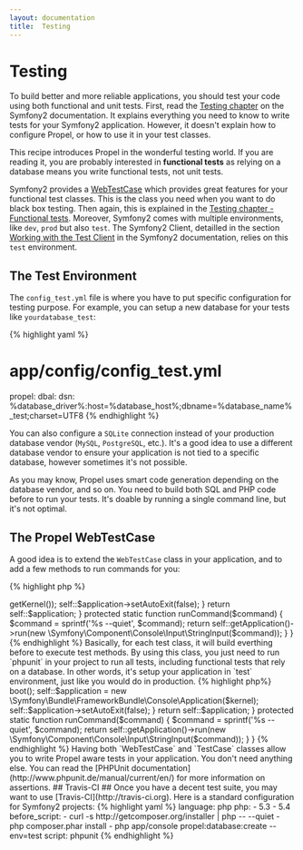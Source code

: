 ```yaml
---
layout: documentation
title:  Testing
---
```


# Testing #

To build better and more reliable applications, you should test your code using
both functional and unit tests. First, read the [Testing chapter](
http://symfony.com/doc/current/book/testing.html) on the Symfony2 documentation.
It explains everything you need to know to write tests for your Symfony2
application. However, it doesn't explain how to configure Propel, or how to use
it in your test classes.

This recipe introduces Propel in the wonderful testing world.
If you are reading it, you are probably interested in **functional tests** as
relying on a database means you write functional tests, not unit tests.

Symfony2 provides a
[WebTestCase](https://github.com/symfony/symfony/blob/master/src/Symfony/Bundle/FrameworkBundle/Test/WebTestCase.php)
which provides great features for your functional test classes. This is the
class you need when you want to do black box testing. Then again, this is
explained in the [Testing chapter - Functional
tests](http://symfony.com/doc/current/book/testing.html#functional-tests).
Moreover, Symfony2 comes with multiple environments, like `dev`, `prod` but
also `test`. The Symfony2 Client, detailled in the section [Working with the
Test Client](http://symfony.com/doc/current/book/testing.html#working-with-the-test-client)
in the Symfony2 documentation, relies on this `test` environment.


## The Test Environment ##

The `config_test.yml` file is where you have to put specific configuration for
testing purpose. For example, you can setup a new database for your tests like
`yourdatabase_test`:

{% highlight yaml %}
# app/config/config_test.yml
propel:
    dbal:
        dsn: %database_driver%:host=%database_host%;dbname=%database_name%_test;charset=UTF8
{% endhighlight %}

You can also configure a `SQLite` connection instead of your production database
vendor (`MySQL`, `PostgreSQL`, etc.). It's a good idea to use a different
database vendor to ensure your application is not tied to a specific database,
however sometimes it's not possible.

As you may know, Propel uses smart code generation depending on the database
vendor, and so on. You need to build both SQL and PHP code before to run your
tests. It's doable by running a single command line, but it's not optimal.


## The Propel WebTestCase ##

A good idea is to extend the `WebTestCase` class in your application, and to add
a few methods to run commands for you:

{% highlight php %}
<?php

namespace Acme\DemoBundle\Tests\Controller;

use Symfony\Bundle\FrameworkBundle\Test\WebTestCase as BaseWebTestCase;

class WebTestCase extends BaseWebTestCase
{
    private static $application;

    public static function setUpBeforeClass()
    {
        \Propel::disableInstancePooling();

        self::runCommand('propel:build --insert-sql');
    }

    protected static function getApplication()
    {
        if (null === self::$application) {
            $client = static::createClient();

            self::$application = new \Symfony\Bundle\FrameworkBundle\Console\Application($client->getKernel());
            self::$application->setAutoExit(false);
        }

        return self::$application;
    }

    protected static function runCommand($command)
    {
        $command = sprintf('%s --quiet', $command);

        return self::getApplication()->run(new \Symfony\Component\Console\Input\StringInput($command));
    }
}
{% endhighlight %}

Basically, for each test class, it will build everthing before to execute test
methods. By using this class, you just need to run `phpunit` in your project to
run all tests, including functional tests that rely on a database. In other
words, it's setup your application in `test` environment, just like you would do
in production.

{% highlight php%}
<?php

namespace Acme\DemoBundle\Tests\Controller;

class DefaultControllerTest extends WebTestCase
{
    // Your tests
}
{% endhighlight %}

You can run more commands, like the `propel:fixtures:load` command. It's up to
you. You now have all keys to automatically run functional tests with Propel
inside.

{% highlight php %}
<?php

self::runCommand('propel:fixtures:load @AcmeDemoBundle --yml');
{% endhighlight %}

If you want to write unit tests for your Model classes for some reasons, you can
follow the same principle in your own `TestCase` class.


## The Propel TestCase ##

If you don't use the Symfony2 Client, you don't need to extend the `WebTestCase`
class, just write your own `TestCase` class:

{% highlight php %}
<?php

namespace Acme\DemoBundle\Tests;

require_once __DIR__ . '/../../../../app/AppKernel.php';

class TestCase extends \PHPUnit_Framework_TestCase
{
    private static $application;

    public static function setUpBeforeClass()
    {
        parent::setUpBeforeClass();

        if (null === self::$application) {
            self::runCommand('propel:build --insert-sql');
        }
    }

    protected static function getApplication()
    {
        if (null === self::$application) {
            $kernel = new \AppKernel('test', true);
            $kernel->boot();

            self::$application = new \Symfony\Bundle\FrameworkBundle\Console\Application($kernel);
            self::$application->setAutoExit(false);
        }

        return self::$application;
    }

    protected static function runCommand($command)
    {
        $command = sprintf('%s --quiet', $command);

        return self::getApplication()->run(new \Symfony\Component\Console\Input\StringInput($command));
    }
}
{% endhighlight %}

Having both `WebTestCase` and `TestCase` classes allow you to write Propel aware
tests in your application. You don't need anything else. You can read the [PHPUnit
documentation](http://www.phpunit.de/manual/current/en/) for more information on
assertions.


## Travis-CI ##

Once you have a decent test suite, you may want to use
[Travis-CI](http://travis-ci.org). Here is a standard configuration for Symfony2
projects:

{% highlight yaml %}
language: php

php:
    - 5.3
    - 5.4

before_script:
    - curl -s http://getcomposer.org/installer | php -- --quiet
    - php composer.phar install
    - php app/console propel:database:create --env=test

script: phpunit
{% endhighlight %}
